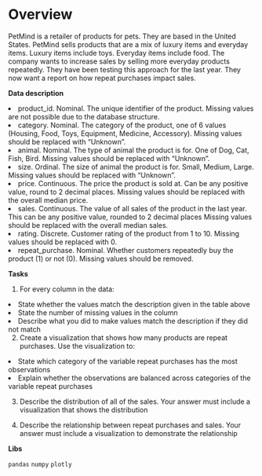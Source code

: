 **Overview**
=====================
PetMind is a retailer of products for pets. They are based in the United States. PetMind sells products that are a mix of luxury items and everyday items. Luxury items include toys. Everyday items include food. The company wants to increase sales by selling more everyday products repeatedly. They have been testing this approach for the last year. They now want a report on how repeat purchases impact sales.

**Data description**
<li>
product_id. Nominal. The unique identifier of the product.
Missing values are not possible due to the database structure.
<li>
category. Nominal. The category of the product, one of 6 values (Housing,
Food, Toys, Equipment, Medicine, Accessory). Missing values should be replaced with “Unknown”.
<li>
animal. Nominal. The type of animal the product is for. One of Dog, Cat,
Fish, Bird. Missing values should be replaced with “Unknown”.
<li>
size. Ordinal. The size of animal the product is for. Small, Medium,
Large. Missing values should be replaced with “Unknown”.
<li>
price. Continuous. The price the product is sold at. Can be any positive
value, round to 2 decimal places. Missing values should be replaced with the overall median price.
<li>
sales. Continuous. The value of all sales of the product in the last year.
This can be any positive value, rounded to 2 decimal places Missing values should be replaced with the overall median sales.
<li>
rating. Discrete. Customer rating of the product from 1 to 10.
Missing values should be replaced with 0.
<li>
repeat_purchase. Nominal. Whether customers repeatedly buy the product (1) or not (0). Missing values should be removed.

**Tasks**

1. For every column in the data:
<li>
State whether the values match the description given in the table above
<li>
State the number of missing values in the column
<li>
Describe what you did to make values match the description if they did not match

  
2. Create a visualization that shows how many products are repeat purchases. Use the visualization to:
  
<li>
State which category of the variable repeat purchases has the most observations
<li>
Explain whether the observations are balanced across categories of the variable repeat purchases

  
3. Describe the distribution of all of the sales. Your answer must include a visualization that shows the distribution

4. Describe the relationship between repeat purchases and sales. Your answer must include a visualization to demonstrate the relationship
  
**Libs**

`pandas`  `numpy`  `plotly` 
